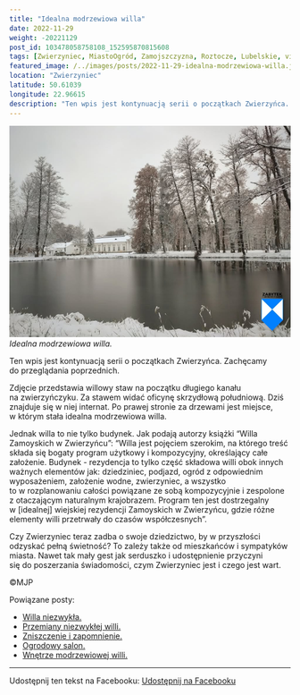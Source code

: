 ```yaml
---
title: "Idealna modrzewiowa willa"
date: 2022-11-29
weight: -20221129
post_id: 103478058758108_152595870815608
tags: [Zwierzyniec, MiastoOgród, Zamojszczyzna, Roztocze, Lubelskie, villarestituta, turystyka, dziedzictwo, zabytki, krajobrazy]
featured_image: /../images/posts/2022-11-29-idealna-modrzewiowa-willa.jpg
location: "Zwierzyniec"
latitude: 50.61039
longitude: 22.96615
description: "Ten wpis jest kontynuacją serii o początkach Zwierzyńca. Zachęcamy do przeglądania poprzednich...."
---
```


![Idealna modrzewiowa willa.](/images/posts/2022-11-29-idealna-modrzewiowa-willa.jpg)
*Idealna modrzewiowa willa.*

Ten wpis jest kontynuacją serii o początkach Zwierzyńca. Zachęcamy do przeglądania poprzednich.

Zdjęcie przedstawia willowy staw na początku długiego kanału na zwierzyńczyku. Za stawem widać oficynę skrzydłową południową. Dziś znajduje się w niej internat. Po prawej stronie za drzewami jest miejsce, w którym stała idealna modrzewiowa willa.

Jednak willa to nie tylko budynek. Jak podają autorzy książki “Willa Zamoyskich w Zwierzyńcu”:
“Willa jest pojęciem szerokim, na którego treść składa się bogaty program użytkowy i kompozycyjny, określający całe założenie. Budynek - rezydencja to tylko część składowa willi obok innych ważnych elementów jak: dziedziniec, podjazd, ogród z odpowiednim wyposażeniem, założenie wodne, zwierzyniec, a  wszystko to w rozplanowaniu całości powiązane ze sobą kompozycyjnie i zespolone z otaczającym naturalnym krajobrazem.
Program ten jest dostrzegalny w [idealnej] wiejskiej rezydencji Zamoyskich w Zwierzyńcu, gdzie różne elementy willi przetrwały do czasów współczesnych”.

Czy Zwierzyniec teraz zadba o swoje dziedzictwo, by w przyszłości odzyskać pełną świetność?
To zależy także od mieszkańców i sympatyków miasta.
Nawet tak mały gest jak serduszko i udostępnienie przyczyni się do poszerzania świadomości, czym Zwierzyniec jest i czego jest wart.



©MJP

Powiązane posty:
- [Willa niezwykła.](/posts/Willa-niezwykla)
- [Przemiany niezwykłej willi.](/posts/Przemiany-niezwyklej-willi)
- [Zniszczenie i zapomnienie.](/posts/Zniszczenie-i-zapomnienie)
- [Ogrodowy salon.](/posts/Ogrodowy-salon)
- [Wnętrze modrzewiowej willi.](/posts/Wnetrze-modrzewiowej-willi)


---

Udostępnij ten tekst na Facebooku:
[Udostępnij na Facebooku](https://www.facebook.com/sharer/sharer.php?u=https://stowarzyszeniewachniewskiej.pl/posts/Idealna-modrzewiowa-willa)

<script type="application/ld+json">
{
  "@context": "https://schema.org",
  "@type": "BlogPosting",
  "headline": "Idealna modrzewiowa willa",
  "datePublished": "2022-11-29",
  "dateModified": "2022-11-29",
  "author": {
    "@type": "Person",
    "name": "Michał Jan Patyk"
  },
  "publisher": {
    "@type": "Organization",
    "name": "Stowarzyszenie im. Aleksandry Wachniewskiej",
    "logo": {
      "@type": "ImageObject",
      "url": "https://stowarzyszeniewachniewskiej.pl/images/logo/logo.svg"
    }
  },
  "mainEntityOfPage": {
    "@type": "WebPage",
    "@id": "https://stowarzyszeniewachniewskiej.pl/posts/idealna-modrzewiowa-willa"
  },
  "image": {
    "@type": "ImageObject",
    "url": "https://stowarzyszeniewachniewskiej.pl//images/posts/2022-11-29-idealna-modrzewiowa-willa.jpg"
  },
  "articleSection": "Dziedzictwo Kulturowe i Zabytki",
  "keywords": "[Zwierzyniec, MiastoOgród, Zamojszczyzna, Roztocze, Lubelskie, villarestituta, turystyka, dziedzictwo, zabytki, krajobrazy]",
  "wordCount": 177,
  "articleBody": "Ten wpis jest kontynuacją serii o początkach Zwierzyńca. Zachęcamy do przeglądania poprzednich.\n\nZdjęcie przedstawia willowy staw na początku długiego kanału na zwierzyńczyku. Za stawem widać oficynę skrzydłową południową. Dziś znajduje się w niej internat. Po prawej stronie za drzewami jest miejsce, w którym stała idealna modrzewiowa willa.\n\nJednak willa to nie tylko budynek. Jak podają autorzy książki “Willa Zamoyskich w Zwierzyńcu”:\n“Willa jest pojęciem szerokim, na którego treść składa się bogaty program użytkowy i kompozycyjny, określający całe założenie. Budynek - rezydencja to tylko część składowa willi obok innych ważnych elementów jak: dziedziniec, podjazd, ogród z odpowiednim wyposażeniem, założenie wodne, zwierzyniec, a  wszystko to w rozplanowaniu całości powiązane ze sobą kompozycyjnie i zespolone z otaczającym naturalnym krajobrazem.\nProgram ten jest dostrzegalny w [idealnej] wiejskiej rezydencji Zamoyskich w Zwierzyńcu, gdzie różne elementy willi przetrwały do czasów współczesnych”.\n\nCzy Zwierzyniec teraz zadba o swoje dziedzictwo, by w przyszłości odzyskać pełną świetność?\nTo zależy także od mieszkańców i sympatyków miasta.\nNawet tak mały gest jak serduszko i udostępnienie przyczyni się do poszerzania świadomości, czym Zwierzyniec jest i czego jest wart.\n\n\n\n©MJP",
  "description": "Ten wpis jest kontynuacją serii o początkach Zwierzyńca. Zachęcamy do przeglądania poprzednich....",
  "copyrightHolder": {
    "@type": "Person",
    "name": "Michał Jan Patyk"
  }
}
</script>
<script type="application/ld+json">
{
  "@context": "https://schema.org",
  "@type": "BreadcrumbList",
  "itemListElement": [
    {
      "@type": "ListItem",
      "position": 1,
      "name": "Home",
      "item": "https://stowarzyszeniewachniewskiej.pl"
    },
    {
      "@type": "ListItem",
      "position": 2,
      "name": "posts",
      "item": "https://stowarzyszeniewachniewskiej.pl/posts"
    },
    {
      "@type": "ListItem",
      "position": 3,
      "name": "Idealna modrzewiowa willa",
      "item": "https://stowarzyszeniewachniewskiej.pl/posts/idealna-modrzewiowa-willa"
    }
  ]
}
</script>
